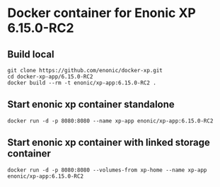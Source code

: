 # Docker container for Enonic XP 6.15.0-RC2

## Build local

    git clone https://github.com/enonic/docker-xp.git
    cd docker-xp-app/6.15.0-RC2
    docker build --rm -t enonic/xp-app:6.15.0-RC2 .

## Start enonic xp container standalone

    docker run -d -p 8080:8080 --name xp-app enonic/xp-app:6.15.0-RC2

## Start enonic xp container with linked storage container

    docker run -d -p 8080:8080 --volumes-from xp-home --name xp-app enonic/xp-app:6.15.0-RC2
